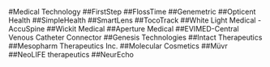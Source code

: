 #Medical Technology
##FirstStep
##FlossTime
##Genemetric
##Opticent Health
##SimpleHealth
##SmartLens
##TocoTrack
##White Light Medical - AccuSpine
##Wickit Medical
##Aperture Medical
##EVIMED-Central Venous Catheter Connector
##Genesis Technologies
##Intact Therapeutics
##Mesopharm Therapeutics Inc.
##Molecular Cosmetics
##Müvr
##NeoLIFE therapeutics
##NeurEcho
